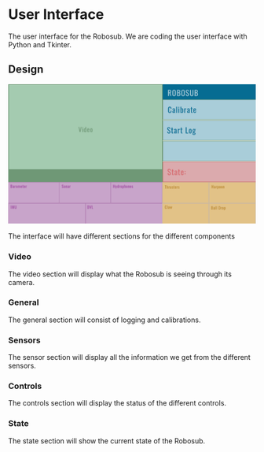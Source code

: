 # User Interface

The user interface for the Robosub. We are coding the user interface with Python and Tkinter.

## Design
![User Interface Design](https://github.com/RoboSubCSULA/SeniorDesign21-22/blob/main/user_interface/user_interface_design.jpg)

The interface will have different sections for the different components

### Video
The video section will display what the Robosub is seeing through its camera.

### General
The general section will consist of logging and calibrations.

### Sensors
The sensor section will display all the information we get from the different sensors.

### Controls
The controls section will display the status of the different controls.

### State
The state section will show the current state of the Robosub.   

